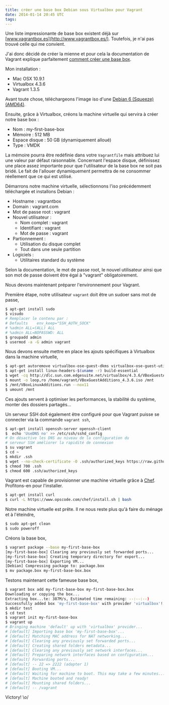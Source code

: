 ```yaml
---
title: créer une base box Debian sous Virtualbox pour Vagrant
date: 2014-01-14 20:45 UTC
tags:
---
```


Une liste impressionante de base box existent déjà sur [www.vagrantbox.es](http://www.vagrantbox.es/). Toutefois, je n'ai pas trouvé celle qui me convient.

J'ai donc décidé de créer la mienne et pour cela la documentation de Vagrant explique parfaitement [comment créer une base box](http://docs.vagrantup.com/v2/boxes/base.html).

<i class="fa fa-cogs"></i> Mon installation :

* Mac OSX 10.9.1
* Virtualbox 4.3.6
* Vagrant 1.3.5

Avant toute chose, téléchargeons l'image iso d'une [Debian 6 (Squeeze) (AMD64)](http://gemmei.acc.umu.se/cdimage/archive/6.0.8/amd64/iso-cd/debian-6.0.8-amd64-netinst.iso).

Ensuite, grâce à Virtualbox, créons la machine virtuelle qui servira à créer notre base box :

* Nom : my-first-base-box
* Mémoire : 512 MB
* Espace disque : 50 GB (dynamiquement alloué)
* Type : VMDK

<i class="fa fa-lightbulb-o"></i> La mémoire pourra être redéfinie dans votre `Vagrantfile` mais attribuez lui une valeur par défaut raisonnable. Concernant l'espace disque, définissez une place assez importante pour que l'utilisateur de la base box ne soit pas bridé. Le fait de l'allouer dynamiquement permettra de ne consommer réellement que ce qui est utilisé.

Démarrons notre machine virtuelle, sélectionnons l'iso précédemment téléchargée et installons Debian :

* Hostname : vagrantbox
* Domain : vagrant.com
* Mot de passe root : vagrant
* Nouvel utilisateur :
  * Nom complet : vagrant
  * Identifiant : vagrant
  * Mot de passe : vagrant
* Partionnement :
  * Utilisation du disque complet
  * Tout dans une seule partition
* Logiciels :
  * Utilitaires standard du système

<i class="fa fa-lightbulb-o"></i> Selon la documentation, le mot de passe root, le nouvel utilisateur ainsi que son mot de passe doivent être égal à "vagrant" obligatoirement.

Nous devons maintenant préparer l'environnement pour Vagrant.

Première étape, notre utilisateur `vagrant` doit être un sudoer sans mot de passe,

```sh
$ apt-get install sudo
$ visudo
# Remplacer le contenu par :
# Defaults    env_keep="SSH_AUTH_SOCK"
# %admin ALL=(ALL) ALL
# %admin ALL=NOPASSWD: ALL
$ groupadd admin
$ usermod -a -G admin vagrant
```

Nous devons ensuite mettre en place les ajouts spécifiques à Virtualbox dans la machine virtuelle,

```sh
$ apt-get autoremove virtualbox-ose-guest-dkms virtualbox-ose-guest-utils virtualbox-ose-guest-x11
$ apt-get install linux-headers-$(uname -r) build-essential
$ wget -cq http://dlc.sun.com.edgesuite.net/virtualbox/4.3.6/VBoxGuestAdditions_4.3.6.iso
$ mount -o loop,ro /home/vagrant/VBoxGuestAdditions_4.3.6.iso /mnt
$ /mnt/VBoxLinuxAdditions.run --nox11
$ umount /mnt
```

<i class="fa fa-lightbulb-o"></i> Ces ajouts servent à optimiser les performances, la stabilité du système, monter des dossiers partagés...

Un serveur SSH doit également être configuré pour que Vagrant puisse se connecter via la commande `vagrant ssh`,

```sh
$ apt-get install openssh-server openssh-client
$  echo 'UseDNS no' >> /etc/ssh/sshd_config
# On désactive les DNS au niveau de la configuration du
# serveur SSH améliorer la rapidité de connexion
$ su vagrant
$ cd ~
$ mkdir .ssh
$ wget --no-check-certificate -O .ssh/authorized_keys https://raw.github.com/mitchellh/vagrant/master/keys/vagrant.pub
$ chmod 700 .ssh
$ chmod 600 .ssh/authorized_keys
```

Vagrant est capable de provisionner une machine virtuelle grâce à [Chef](http://www.getchef.com/chef/). Profitons-en pour l'installer.

```sh
$ apt-get install curl
$ curl -L https://www.opscode.com/chef/install.sh | bash
```

Notre machine virtuelle est prête. Il ne nous reste plus qu'à faire du ménage et à l'éteindre,

```sh
$ sudo apt-get clean
$ sudo poweroff
```

Créons la base box,

```sh
$ vagrant package --base my-first-base-box
[my-first-base-box] Clearing any previously set forwarded ports...
[my-first-base-box] Creating temporary directory for export...
[my-first-base-box] Exporting VM...
[Debian] Compressing package to: package.box
$ mv package.box my-first-base-box.box
```

Testons maintenant cette fameuse base box,

```sh
$ vagrant box add my-first-base-box my-first-base-box.box
Downloading or copying the box...
Extracting box...te: 387M/s, Estimated time remaining: --:--:--)
Successfully added box 'my-first-base-box' with provider 'virtualbox'!
$ mkdir test
$ cd test
$ vagrant init my-first-base-box
$ vagrant up
# Bringing machine 'default' up with 'virtualbox' provider...
# [default] Importing base box 'my-first-base-box'...
# [default] Matching MAC address for NAT networking...
# [default] Clearing any previously set forwarded ports...
# [default] Creating shared folders metadata...
# [default] Clearing any previously set network interfaces...
# [default] Preparing network interfaces based on configuration...
# [default] Forwarding ports...
# [default] -- 22 => 2222 (adapter 1)
# [default] Booting VM...
# [default] Waiting for machine to boot. This may take a few minutes...
# [default] Machine booted and ready!
# [default] Mounting shared folders...
# [default] -- /vagrant
```

Victory! \o/
